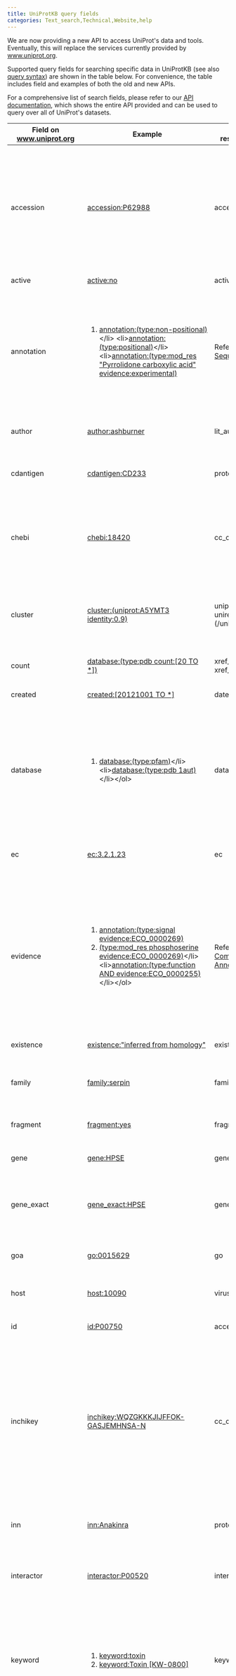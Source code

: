 ```yaml
---
title: UniProtKB query fields
categories: Text_search,Technical,Website,help
---
```


We are now providing a new API to access UniProt's data and tools. Eventually, this will replace the services currently provided by www.uniprot.org.

Supported query fields for searching specific data in UniProtKB (see also [query syntax](https://www.uniprot.org/help/text-search)) are shown in the table below. For convenience, the table includes field and examples of both the old and new APIs. 

For a comprehensive list of search fields, please refer to our [API documentation](https://rest.uniprot.org/beta/docs/), which shows the entire API provided and can be used to query over all of UniProt's datasets.


| Field on www.uniprot.org | Example | Field on rest.uniprot.org/beta | Beta Example | Description |
|-------|---------|-----------|-------------|-------------|
| accession | [accession:P62988](https://www.uniprot.org/uniprot/?query=accession:P62988) | accession | [accession:P62988](https://rest.uniprot.org/beta/uniprotkb/search?query=accession:P62988) | The old behaviour was to list all entries with primary or secondary [accession number](https://www.uniprot.org/manual/accession_numbers) P62988. The new behaviour will list all primary / canonical isoform accessions P62988. To search over secondary accessions, we have introduced the `sec_acc` field.|
| active | [active:no](https://www.uniprot.org/uniprot/?query=active:no) | active | [active:false](https://rest.uniprot.org/beta/uniprotkb/search?query=active:false) | Lists all obsolete entries. |
| annotation | <ol><li>[annotation:(type:non-positional)](https://www.uniprot.org/uniprot/?query=annotation:(type:non-positional))</li> <li>[annotation:(type:positional)](https://www.uniprot.org/uniprot/?query=annotation:(type:positional))</li> <li>[annotation:(type:mod_res "Pyrrolidone carboxylic acid" evidence:experimental)](https://www.uniprot.org/uniprot/?query=annotation%3A%28type%3Amod_res++%22Pyrrolidone+carboxylic+acid%22+evidence%3Aexperimental%29)</li></ol> | Refer to the page: [Sequence Annotations](https://www.uniprot.org/help/sequence_annotation) |  | Lists all entries with:<ol><li>any [general annotation (comments \[CC\])](https://www.uniprot.org/help/general_annotation)</li> <li>any [sequence annotation (features \[FT\])](https://www.uniprot.org/help/sequence_annotation)</li><li>at least one amino acid modified with a Pyrrolidone carboxylic acid group</li></ol> |
| author | [author:ashburner](https://www.uniprot.org/uniprot/?query=author:ashburner) | lit_author | [lit_author:ashburner](https://rest.uniprot.org/beta/uniprotkb/search?query=lit_author:ashburner) | Lists all entries with at least one reference co-authored by Michael Ashburner. |
| cdantigen | [cdantigen:CD233](https://www.uniprot.org/uniprot/?query=cdantigen:CD233) | protein_name | [protein_name:CD233](https://rest.uniprot.org/beta/uniprotkb/search?query=protein_name:CD233) | Lists all entries whose cluster of differentiation number is CD233 (see [cdlist.txt](https://ftp.uniprot.org/pub/databases/uniprot/current_release/knowledgebase/complete/docs/cdlist)). |
| chebi | [chebi:18420](https://www.uniprot.org/uniprot/?query=chebi:18420) | cc_cofactor_chebi | [cc_cofactor_chebi:\"CHEBI:18420\"](https://rest.uniprot.org/beta/uniprotkb/search?query=cc_cofactor_chebi:"CHEBI:18420") | Lists all entries which are associated with the small molecule corresponding to ChEBI identifier 18420, Mg(2+) (see [How can I search UniProt for chemical or reaction data?](https://www.uniprot.org/help/chemical_data_search)). |
| cluster | [cluster:(uniprot:A5YMT3 identity:0.9)](https://www.uniprot.org/uniprot/?query=cluster%3a(uniprot%3aA5YMT3+AND+identity%3a0.9)) | uniprot_id (/uniref), then uniref_cluster_90 (/uniprotkb) | <ol><li>[uniprot_id:A5YMT3](https://rest.uniprot.org/beta/uniref/search?query=uniprot_id:A5YMT3) to find cluster UniRef90_P00395</li><li>[uniref_cluster_90:UniRef90_P00395](https://rest.uniprot.org/beta/uniprotkb/search?query=uniref_cluster_90:UniRef90_P00395)</li></ol> | Find all entries in the UniRef 90% identity cluster whose representative sequence is UniProtKB entry A5YMT3 ([about UniRef](https://www.uniprot.org/help/uniref)). |
| count | [database:(type:pdb count:[20 TO *])](https://www.uniprot.org/uniprot/?query=database%3A%28type%3Apdb+count%3A%5B20+TO+*%5D%29) | xref_count_pdb (or xref_count_<ANY-DB>) | [xref_count_pdb:[20 TO *]](https://rest.uniprot.org/beta/uniprotkb/search?query=xref_count_pdb%3A%5B20%20TO%20%2A%5D) | Lists all entries with 20 or more cross-references to PDB |
| created | [created:[20121001 TO *]](https://www.uniprot.org/uniprot/?query=created%3A%5B20121001+TO+*%5D) | date_created | [date_created:[2012-10-01 TO *]](https://rest.uniprot.org/beta/uniprotkb/search?&query=%28date_created%3A%5B2012-10-01%20TO%20%2A%5D%29) | Lists all entries created since October 1st 2012.</li></ol> |
| database | <ol><li>[database:(type:pfam)](https://www.uniprot.org/uniprot/?query=database:(type:pfam))</li> <li>[database:(type:pdb 1aut)](https://www.uniprot.org/uniprot/?query=database:(type:pdb%201aut))</li></ol> | database, xref | <ol><li>[database:pfam](https://rest.uniprot.org/beta/uniprotkb/search?query=database:pfam)</li><li>[xref:pdb-1aut](https://rest.uniprot.org/beta/uniprotkb/search?query=database:pfam)</li></ol> | Lists all entries with:<ol><li>a cross-reference to the Pfam database</li><li>a cross-reference to the PDB database entry 1aut</li></ol> (see [Databases cross-referenced in UniProtKB](https://ftp.uniprot.org/pub/databases/uniprot/current_release/knowledgebase/complete/docs/dbxref) and [Database mapping](https://www.uniprot.org/help/mapping)) |
| ec | [ec:3.2.1.23](https://www.uniprot.org/uniprot/?query=ec:3.2.1.23) | ec | [ec:3.2.1.23](https://rest.uniprot.org/beta/uniprotkb/search?&query=ec:3.2.1.23) | Lists all beta-galactosidases ([Enzyme nomenclature database](http://enzyme.expasy.org/)). |                                                                               
| evidence | <ol><li>[annotation:(type:signal evidence:ECO_0000269)](https://www.uniprot.org/uniprot/?query=annotation%3A%28type%3Asignal+evidence%3AECO_0000269%29)</li> <li>[(type:mod_res phosphoserine evidence:ECO_0000269)](https://www.uniprot.org/uniprot/?query=annotation%3A(type%3Amod_res+phosphoserine+evidence%3AECO_0000269))</li> <li>[annotation:(type:function AND evidence:ECO_0000255)](https://www.uniprot.org/uniprot/?query=annotation%3A(type%3Afunction+evidence%3AECO_0000255))</li></ol> | Refer to the pages: [Comments](https://www.uniprot.org/help/general_annotation) or [Sequence Annotations](https://www.uniprot.org/help/sequence_annotation) |  | Lists all entries with: <ol><li>a signal sequence whose positions have been experimentally proven</li> <li>experimentally proven phosphoserine sites</li> <li>a function manually asserted according to rules</li></ol>(see [Evidence attribution](https://www.uniprot.org/help/evidences)) |
| existence | [existence:"inferred from homology"](https://www.uniprot.org/uniprot/?query=existence%3A%22inferred+from+homology%22) | existence | [existence:3](https://rest.uniprot.org/beta/uniprotkb/search?&query=existence:3) | See [Protein existence criteria](http://beta.uniprot.org/help/protein_existence). |
| family | [family:serpin](https://www.uniprot.org/uniprot/?query=family:serpin) | family | [family:serpin](https://rest.uniprot.org/beta/uniprotkb/search?&query=family:serpin) | Lists all entries belonging to the Serpin family of proteins ([Index of protein domains and families](https://ftp.uniprot.org/pub/databases/uniprot/current_release/knowledgebase/complete/docs/similar)). |
| fragment | [fragment:yes](https://www.uniprot.org/uniprot/?query=fragment:yes) | fragment | [fragment:true](https://rest.uniprot.org/beta/uniprotkb/search?&query=fragment:true) | Lists all entries with an incomplete sequence. |
| gene | [gene:HPSE](https://www.uniprot.org/uniprot/?query=gene:HPSE) | gene | [gene:HPSE](https://rest.uniprot.org/beta/uniprotkb/search?&query=gene:HPSE) | Lists all entries for proteins encoded by gene HPSE, but also by HPSE2. |
| gene_exact | [gene_exact:HPSE](https://www.uniprot.org/uniprot/?query=gene_exact:HPSE) | gene_exact | [gene_exact:HPSE](https://rest.uniprot.org/beta/uniprotkb/search?&query=gene_exact:HPSE) | Lists all entries for proteins encoded by gene HPSE, but excluding variations like HPSE2 or HPSE_0. |
| goa | [go:0015629](https://www.uniprot.org/uniprot/?query=go:0015629) | go | [go:0015629](https://rest.uniprot.org/beta/uniprotkb/search?&query=go:0015629)) | Lists all entries associated with the GO term Actin cytoskeleton and any subclasses |
| host | [host:10090](https://www.uniprot.org/uniprot/?query=host:10090) | virus_host | [virus_host:10090](https://rest.uniprot.org/beta/uniprotkb/search?&query=virus_host:10090) | Lists all entries for viruses infecting Mus musculus (Mouse) |
| id | [id:P00750](https://www.uniprot.org/uniprot/?query=id:P00750) | accession_id | [accession_id:P00750](https://rest.uniprot.org/beta/uniprotkb/search?&query=accession_id:P00750) | Returns the entry with the primary [accession number](https://www.uniprot.org/manual/accession_numbers) P00750. |
| inchikey | [inchikey:WQZGKKKJIJFFOK-GASJEMHNSA-N](https://www.uniprot.org/uniprot/?query=inchikey:WQZGKKKJIJFFOK-GASJEMHNSA-N) | cc_catalytic_activity | [cc_catalytic_activity:"CHEBI:4167"](https://rest.uniprot.org/beta/uniprotkb/search?&query=cc_catalytic_activity:"CHEBI:4167") | Returns entries associated with the small molecule identified by the [InChIKey](https://en.wikipedia.org/wiki/International_Chemical_Identifier#InChIKey) WQZGKKKJIJFFOK-GASJEMHNSA-N, i.e. D-glucopyranose (see [How can I search UniProt for chemical or reaction data?](https://www.uniprot.org/help/chemical_data_search)). To get the CHEBI identifier for an Inchikey value, one can now use the advanced search builder. |
| inn | [inn:Anakinra](https://www.uniprot.org/uniprot/?query=inn:Anakinra) | protein_name | [protein_name:Anakinra](https://rest.uniprot.org/beta/uniprotkb/search?&query=protein_name:Anakinra) | Lists all entries whose protein name includes the "International Nonproprietary Name" is Anakinra. |
| interactor | [interactor:P00520](https://www.uniprot.org/uniprot/?query=interactor:P00520) | interactor | [interactor:P00520](https://rest.uniprot.org/beta/uniprotkb/search?&query=interactor:P00520) | Lists all entries describing interactions with the protein described by entry P00520. |
| keyword | <ol><li>[keyword:toxin](https://www.uniprot.org/uniprot/?query=keyword:toxin)</li> <li>[keyword:Toxin \[KW-0800\]](https://www.uniprot.org/uniprot/?query=keyword:%22Toxin%20[KW-0800]%22)</li></ol> | keyword | <ol><li>[keyword:toxin](https://rest.uniprot.org/beta/uniprotkb/search?&query=keyword:toxin)</li><li>[keyword:KW-0800](https://rest.uniprot.org/beta/uniprotkb/search?&query=keyword:KW-0800) | <ol><li>Lists all entries associated with a keyword matching "Toxin" in its name or description ([UniProtKB Keywords](https://www.uniprot.org/keywords)).</li> <li>Lists all entries associated with the UniProtKB keyword [Toxin](https://www.uniprot.org/keywords/KW-0800).</li> |
| length | [length:[500 TO 700]](https://www.uniprot.org/uniprot/?query=length%3A%5B500+TO+700%5D) | length | [length:[500 TO 700]](https://rest.uniprot.org/beta/uniprotkb/search?&query=length:[500%20TO%20700]) | Lists all entries describing sequences of length between 500 and 700 residues. |
| mass | [mass:[500000 TO *]](https://www.uniprot.org/uniprot/?query=mass%3A%5B500000+TO+*%5D) | mass | [mass:[500000 TO *]](https://rest.uniprot.org/beta/uniprotkb/search?&query=mass:[500000%20TO%20*]) | Lists all entries describing sequences with a mass of at least 500,000 Da. |
| method | [method:maldi](https://www.uniprot.org/uniprot/?query=method:maldi)<br>[method:xray](https://www.uniprot.org/uniprot/?query=method:maldi) | cc_mass_spectrometry | [cc_mass_spectrometry:maldi](https://rest.uniprot.org/beta/uniprotkb/search?&query=cc_mass_spectrometry:maldi) | Lists all entries for proteins identified by: matrix-assisted laser desorption/ionization (MALDI), crystallography (X-Ray). The `method` field searches names of physico-chemical identification methods in the ['Biophysicochemical properties' subsection](https://www.uniprot.org/help/biophysicochemical_properties) of the ['Function' section](https://www.uniprot.org/help/function_section), the 'Publications' and 'Cross-references' sections. |
| modified | [modified:[20190101 TO 20190301] AND active:yes](https://www.uniprot.org/uniprot/?query=modified:[20190101%20TO%2020190301] AND active:yes) | date_modified | [modified:[2012-01-01 TO 2019-03-01] AND active:true](https://rest.uniprot.org/beta/uniprotkb/search?&query=date_modified:[2019-01-01%20TO%202019-03-01]%20AND%20active:true) | Lists all active entries that were last modified between January and March 2019. |
| name | [name:"prion protein"](https://www.uniprot.org/uniprot/?query=name%3A%22prion+protein%22) | protein_name | [protein_name:"prion protein"](https://rest.uniprot.org/beta/uniprotkb/search?&query=protein_name:"prion%20protein") | Lists all entries for prion proteins. |
| organelle | [organelle:Mitochondrion](https://www.uniprot.org/uniprot/?query=organelle:Mitochondrion) | organelle | [organelle:Mitochondrion](https://rest.uniprot.org/beta/uniprotkb/search?&query=organelle:Mitochondrion) | Lists all entries for proteins encoded by a gene of the mitochondrial chromosome. |
| organism | <ol><li>[organism:"Ovis aries"](https://www.uniprot.org/uniprot/?query=organism%3A%22Ovis+aries%22)</li><li>[organism:9940](https://www.uniprot.org/uniprot/?query=organism%3A9940)</li><li>[organism:sheep](https://www.uniprot.org/uniprot/?query=organism:sheep)</li></ol> | organism_name, organism_id | <ol><li>[organism_name:"Ovis aries"](https://rest.uniprot.org/beta/uniprotkb/search?&query=organism_name:"Ovis%20aries")</li><li>[organism_id:9940](https://rest.uniprot.org/beta/uniprotkb/search?&query=organism_id:9940)</li><li>[organism_name:sheep](https://rest.uniprot.org/beta/uniprotkb/search?&query=organism_name:sheep)</li></ol> | Lists all entries for proteins expressed in sheep (first 2 examples) and organisms whose name contains the term "sheep" ([UniProt taxonomy](https://www.uniprot.org/taxonomy)). |
| plasmid | [plasmid:ColE1](https://www.uniprot.org/uniprot/?query=plasmid:ColE1) | plasmid | [plasmid:ColE1](https://rest.uniprot.org/beta/uniprotkb/search?&query=plasmid:ColE1) | Lists all entries for proteins encoded by a gene of plasmid ColE1 ([Controlled vocabulary of plasmids](https://ftp.uniprot.org/pub/databases/uniprot/current_release/knowledgebase/complete/docs/plasmid)). |
| proteome | [proteome:UP000005640](https://www.uniprot.org/uniprot/?query=proteome:UP000005640) | proteome | [proteome:UP000005640](https://rest.uniprot.org/beta/uniprotkb/search?&query=proteome:UP000005640) | Lists all entries from the human [proteome](https://www.uniprot.org/proteomes). |
| proteomecomponent | [proteomecomponent:"chromosome 1" and organism:9606](https://www.uniprot.org/uniprot/?query=proteomecomponent:%22chromosome%201%22+organism%3A%22Homo+sapiens+%28Human%29+[9606]%22) | proteomecomponent | [proteomecomponent:"chromosome 1" AND organism_id:9606](https://rest.uniprot.org/beta/uniprotkb/search?&query=proteomecomponent:"chromosome%201"%20AND%20organism_id:9606) | Lists all entries from the human chromosome 1. |
| replaces | [replaces:P02023](https://www.uniprot.org/uniprot/?query=replaces:P02023) | sec_acc | [sec_acc:P02023](https://rest.uniprot.org/beta/uniprotkb/search?&query=sec_acc:P02023) | Lists all entries that were created from a merge with entry P02023 ([see FAQ](https://www.uniprot.org/faq/6)). |
| reviewed | [reviewed:yes](https://www.uniprot.org/uniprot/?query=reviewed:yes) | reviewed | [reviewed:true](https://rest.uniprot.org/beta/uniprotkb/search?&query=reviewed:true) | Lists all UniProtKB/Swiss-Prot entries ([about UniProtKB](https://www.uniprot.org/help/uniprotkb)). |
| scope | [scope:mutagenesis](https://www.uniprot.org/uniprot/?query=scope:mutagenesis) | scope | [scope:mutagenesis](https://rest.uniprot.org/beta/uniprotkb/search?&query=scope:mutagenesis) | Lists all entries containing a reference that was used to gather information about mutagenesis (Entry view: "Cited for", [See 'Publications' section of the user manual](https://www.uniprot.org/manual/references)). |
| n/a | n/a | sec_acc | [sec_acc:P62988](https://rest.uniprot.org/beta/uniprotkb/search?query=accession:P62988) | Lists all entries containing a secondary accession P62988. |
| sequence | [sequence:P05067-9](https://www.uniprot.org/uniprot/?query=sequence:P05067-9) | sequence | [accession:P05067-9 AND is_isoform:true](https://rest.uniprot.org/beta/uniprotkb/search?query=accession:P05067-9%20AND%20is_isoform:true) | Lists all entries containing a link to isoform 9 of the sequence described in entry P05067. Allows searching by specific sequence identifier. |
| sequence_modified | <ol><li>[sequence_modified:[20120101 TO 20120301]](https://www.uniprot.org/uniprot/?query=sequence_modified:[20120101%20TO%2020120301])</li><li>[reviewed:yes AND sequence_modified:[20120101 TO *]](https://www.uniprot.org/uniprot/?query=reviewed%3Ayes+AND+sequence_modified%3A[current+TO+*])</li></ol> | date_sequence_modified | <ol><li>[date_sequence_modified:[2012-01-01 TO 2012-03-01]](https://rest.uniprot.org/beta/uniprotkb/search?&query=date_sequence_modified:[2012-01-01%20TO%202012-03-01])</li><li>[date_sequence_modified:[2012-01-01 TO 2012-03-01]](https://rest.uniprot.org/beta/uniprotkb/search?&query=date_sequence_modified:[2012-01-01%20TO%202012-03-01]%20AND%20reviewed:true)</li></ol> | <ol><li>Lists all entries whose sequences were last modified between January and March 2012.</li><li>Lists all UniProtKB/Swiss-Prot entries whose sequences were modified after the start of 2012.</li></ol> |
| strain | [strain:wistar](https://www.uniprot.org/uniprot/?query=strain:wistar) | strain | [strain:wistar](https://rest.uniprot.org/beta/uniprotkb/search?&query=strain:wistar) | Lists all entries containing a reference relevant to strain wistar ([Lists of strains in reference comments](https://ftp.uniprot.org/pub/databases/uniprot/current_release/knowledgebase/complete/docs/strains) and [Taxonomy help: organism strains](https://www.uniprot.org/help/taxonomy#strain)). |
| taxonomy | [taxonomy:40674](https://www.uniprot.org/uniprot/?query=taxonomy:40674) | taxonomy_name, taxonomy_id | <ol><li>[taxonomy_name:mammal](https://rest.uniprot.org/beta/uniprotkb/search?&query=taxonomy_name:mammal)</li><li>[taxonomy_id:40674](https://rest.uniprot.org/beta/uniprotkb/search?&query=taxonomy_id:40674)</li></ol> | Lists all entries for proteins expressed in [Mammals](https://www.uniprot.org/taxonomy/40674). This field is used to retrieve entries for all organisms classified below a given taxonomic node ([taxonomy classification](https://www.uniprot.org/help/taxonomy#lineage)). |
| tissue | [tissue:liver](https://www.uniprot.org/uniprot/?query=tissue:liver) | tissue | [tissue:liver](https://rest.uniprot.org/beta/uniprotkb/search?&query=tissue:liver) | Lists all entries containing a reference describing the protein sequence obtained from a clone isolated from liver ([Controlled vocabulary of tissues](https://ftp.uniprot.org/pub/databases/uniprot/current_release/knowledgebase/complete/docs/tisslist)). |
| web | [web:wikipedia](https://www.uniprot.org/uniprot/?query=web:wikipedia) | cc_webresource | [cc_webresource:wikipedia](https://rest.uniprot.org/beta/uniprotkb/search?&query=cc_webresource:wikipedia) | Lists all entries for proteins that are described in [Wikipedia](http://wikipedia.org/). |
        
